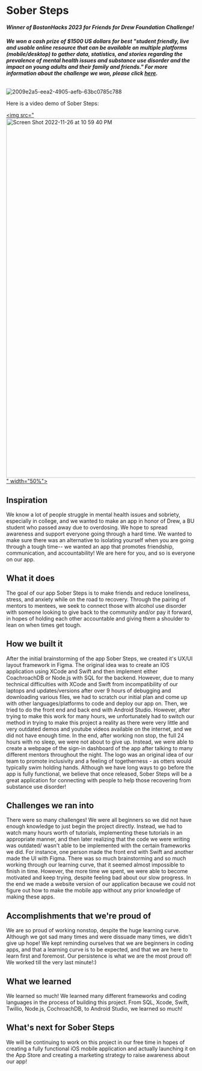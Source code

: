 # Sober Steps
***Winner of BostonHacks 2023 for Friends for Drew Foundation Challenge!***

###### __We won a cash prize of $1500 US dollars for best "student friendly, live and usable online resource that can be available on multiple platforms (mobile/desktop) to gather data, statistics, and stories regarding the prevalence of mental health issues and substance use disorder and the impact on young adults and their family and friends." For more information about the challenge we won, please click [here](https://docs.google.com/presentation/d/1tYvKehjq_8_zszUY1xILSoCoYVhvMUWgfoD2oKiwy9k/edit?usp=sharing).__

![2009e2a5-eea2-4905-aefb-63bc0785c788](https://user-images.githubusercontent.com/82325195/201555046-f23c8ef3-36b8-414d-95f9-02544fa1212e.jpg)


Here is a video demo of Sober Steps: 


[<img src="<img width="954" alt="Screen Shot 2022-11-26 at 10 59 40 PM" src="https://user-images.githubusercontent.com/82325195/204118642-7cc306e9-2eb0-44cc-9285-a3a8f078d62f.png">" width="50%">](https://youtu.be/GN_I9C0LT3k "slay")





## Inspiration
We know a lot of people struggle in mental health issues and sobriety, especially in college, and we wanted to make an app in honor of Drew, a BU student who passed away due to overdosing. We hope to spread awareness and support everyone going through a hard time. We wanted to make sure there was an alternative to isolating yourself when you are going through a tough time-- we wanted an app that promotes friendship, communication, and accountability! We are here for you, and so is everyone on our app. 

## What it does
The goal of our app Sober Steps is to make friends and reduce loneliness, stress, and anxiety while on the road to recovery. Through the pairing of mentors to mentees, we seek to connect those with alcohol use disorder with someone looking to give back to the community and/or pay it forward, in hopes of holding each other accountable and giving them a shoulder to lean on when times get tough.

## How we built it
After the initial brainstorming of the app Sober Steps, we created it's UX/UI layout framework in Figma. The original idea was to create an IOS application using XCode and Swift and then implement either CoachroachDB or Node.js with SQL for the backend. However, due to many technical difficulties with XCode and Swift from incompatibility of our laptops and updates/versions after over 9 hours of debugging and downloading various files, we had to scratch our initial plan and come up with other languages/platforms to code and deploy our app on. Then, we tried to do the front end and back end with Android Studio. However, after trying to make this work for many hours, we unfortunately had to switch our method in trying to make this project a reality as there were very little and very outdated demos and youtube videos available on the internet, and we did not have enough time. 
In the end, after working non stop, the full 24 hours with no sleep, we were not about to give up. Instead, we were able to create a webpage of the sign-in dashboard of the app after talking to many different mentors throughout the night. The logo was an original idea of our team to promote inclusivity and a feeling of togetherness - as otters would typically swim holding hands. Although we have long ways to go before the app is fully functional, we believe that once released, Sober Steps will be a great application for connecting with people to help those recovering from substance use disorder!

## Challenges we ran into
There were so many challenges! We were all beginners so we did not have enough knowledge to just begin the project directly. Instead, we had to watch many hours worth of tutorials, implementing these tutorials in an appropriate manner, and then later realizing that the code we were writing was outdated/ wasn't able to be implemented with the certain frameworks we did. For instance, one person  made the front end with Swift and another made the UI with Figma. There was so much brainstorming and so much working through our learning curve, that it seemed almost impossible to finish in time. However, the more time we spent, we were able to become motivated and keep trying, despite feeling bad about our slow progress. In the end we made a website version of our application because we could not figure out how to make the mobile app without any prior knowledge of making these apps.

## Accomplishments that we're proud of
We are so proud of working nonstop, despite the huge learning curve. Although we got sad many times and were dissuade many times, we didn't give up hope! We kept reminding ourselves that we are beginners in coding apps, and that a learning curve is to be expected, and that we are here to learn first and foremost. Our persistence is what we are the most proud of! We worked till the very last minute!:)

## What we learned
We learned so much! We learned many different frameworks and coding languages in the process of building this project. From SQL, Xcode, Swift, Twillio,  Node.js, CochroachDB, to Android Studio, we learned so much!

## What's next for Sober Steps
We will be continuing to work on this project in our free time in hopes of creating a fully functional iOS mobile application and actually launching it on the App Store and creating a marketing strategy to raise awareness about our app!
